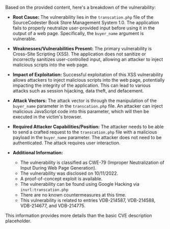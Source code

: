 Based on the provided content, here's a breakdown of the vulnerability:

*   **Root Cause:** The vulnerability lies in the `transcation.php` file of the SourceCodester Book Store Management System 1.0. The application fails to properly neutralize user-provided input before using it in the output of a web page. Specifically, the `buyer_name` argument is vulnerable.

*   **Weaknesses/Vulnerabilities Present:** The primary vulnerability is Cross-Site Scripting (XSS). The application does not sanitize or incorrectly sanitizes user-controlled input, allowing an attacker to inject malicious scripts into the web page.

*   **Impact of Exploitation:** Successful exploitation of this XSS vulnerability allows attackers to inject malicious scripts into the web page, potentially impacting the integrity of the application. This can lead to various attacks such as session hijacking, data theft, and defacement.

*   **Attack Vectors:** The attack vector is through the manipulation of the `buyer_name` parameter in the `transcation.php` file. An attacker can inject malicious JavaScript code into this parameter, which will then be executed in the victim's browser.

*   **Required Attacker Capabilities/Position:** The attacker needs to be able to send a crafted request to the `transcation.php` file with a malicious payload in the `buyer_name` parameter. The attacker does not need to be authenticated. The attack requires user interaction.

*   **Additional Information:**
    *   The vulnerability is classified as CWE-79 (Improper Neutralization of Input During Web Page Generation).
    *   The vulnerability was disclosed on 10/11/2022.
    *   A proof-of-concept exploit is available.
    *   The vulnerability can be found using Google Hacking via `inurl:transcation.php`
    *   There are no known countermeasures at this time.
    *   This vulnerability is related to entries VDB-214587, VDB-214588, VDB-214677, and VDB-214775.

This information provides more details than the basic CVE description placeholder.